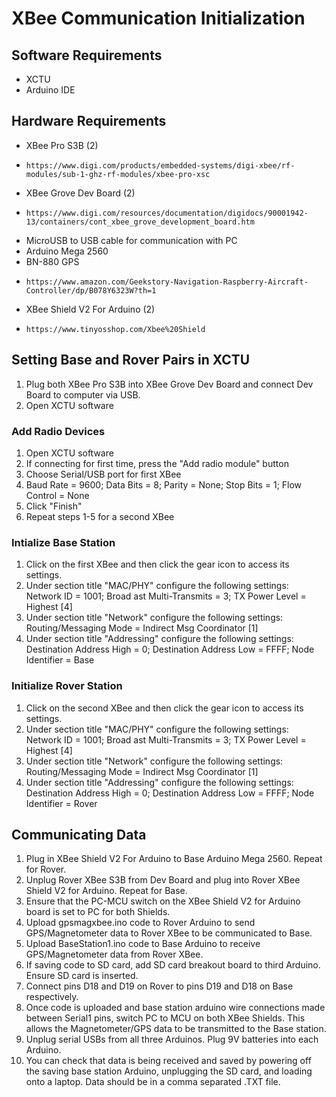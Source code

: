 # XBee Communication Initialization
## Software Requirements
- XCTU
- Arduino IDE
## Hardware Requirements
- XBee Pro S3B (2)
-     https://www.digi.com/products/embedded-systems/digi-xbee/rf-modules/sub-1-ghz-rf-modules/xbee-pro-xsc
- XBee Grove Dev Board (2)
-     https://www.digi.com/resources/documentation/digidocs/90001942-13/containers/cont_xbee_grove_development_board.htm
- MicroUSB to USB cable for communication with PC
- Arduino Mega 2560
- BN-880 GPS
-     https://www.amazon.com/Geekstory-Navigation-Raspberry-Aircraft-Controller/dp/B078Y6323W?th=1
- XBee Shield V2 For Arduino (2)
-     https://www.tinyosshop.com/Xbee%20Shield
## Setting Base and Rover Pairs in XCTU
1. Plug both XBee Pro S3B into XBee Grove Dev Board and connect Dev Board to computer via USB.
2. Open XCTU software
### Add Radio Devices
1. Open XCTU software
2. If connecting for first time, press the "Add radio module" button
3. Choose Serial/USB port for first XBee
4. Baud Rate = 9600; Data Bits = 8; Parity = None; Stop Bits = 1; Flow Control = None
5. Click "Finish"
6. Repeat steps 1-5 for a second XBee
### Intialize Base Station
1. Click on the first XBee and then click the gear icon to access its settings.
2. Under section title "MAC/PHY" configure the following settings: Network ID = 1001; Broad ast Multi-Transmits = 3; TX Power Level = Highest [4]
3. Under section title "Network" configure the following settings: Routing/Messaging Mode = Indirect Msg Coordinator [1]
4. Under section title "Addressing" configure the following settings: Destination Address High = 0; Destination Address Low = FFFF; Node Identifier = Base
### Initialize Rover Station
1. Click on the second XBee and then click the gear icon to access its settings.
2. Under section title "MAC/PHY" configure the following settings: Network ID = 1001; Broad ast Multi-Transmits = 3; TX Power Level = Highest [4]
3. Under section title "Network" configure the following settings: Routing/Messaging Mode = Indirect Msg Coordinator [1]
4. Under section title "Addressing" configure the following settings: Destination Address High = 0; Destination Address Low = FFFF; Node Identifier = Rover
## Communicating Data
1. Plug in XBee Shield V2 For Arduino to Base Arduino Mega 2560. Repeat for Rover.
2. Unplug Rover XBee S3B from Dev Board and plug into Rover XBee Shield V2 for Arduino. Repeat for Base.
3. Ensure that the PC-MCU switch on the XBee Shield V2 for Arduino board is set to PC for both Shields.
4. Upload gpsmagxbee.ino code to Rover Arduino to send GPS/Magnetometer data to Rover XBee to be communicated to Base.
5. Upload BaseStation1.ino code to Base Arduino to receive GPS/Magnetometer data from Rover XBee.
6. If saving code to SD card, add SD card breakout board to third Arduino. Ensure SD card is inserted.
7. Connect pins D18 and D19 on Rover to pins D19 and D18 on Base respectively.
8. Once code is uploaded and base station arduino wire connections made between Serial1 pins, switch PC to MCU on both XBee Shields. This allows the Magnetometer/GPS data to be transmitted to the Base station.
9. Unplug serial USBs from all three Arduinos. Plug 9V batteries into each Arduino.
10. You can check that data is being received and saved by powering off the saving base station Arduino, unplugging the SD card, and loading onto a laptop. Data should be in a comma separated .TXT file.
